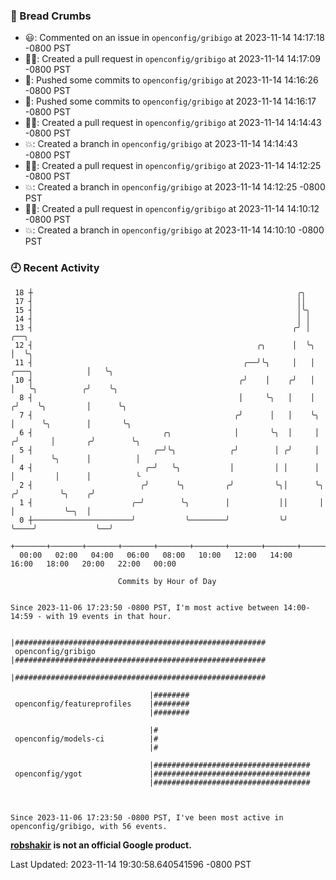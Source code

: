 ### 🍞 Bread Crumbs

 * 😃: Commented on an issue in `openconfig/gribigo` at 2023-11-14 14:17:18 -0800 PST
 * ✍🏼: Created a pull request in `openconfig/gribigo` at 2023-11-14 14:17:09 -0800 PST
 * 🚢: Pushed some commits to `openconfig/gribigo` at 2023-11-14 14:16:26 -0800 PST
 * 🚢: Pushed some commits to `openconfig/gribigo` at 2023-11-14 14:16:17 -0800 PST
 * ✍🏼: Created a pull request in `openconfig/gribigo` at 2023-11-14 14:14:43 -0800 PST
 * 💥: Created a branch in `openconfig/gribigo` at 2023-11-14 14:14:43 -0800 PST
 * ✍🏼: Created a pull request in `openconfig/gribigo` at 2023-11-14 14:12:25 -0800 PST
 * 💥: Created a branch in `openconfig/gribigo` at 2023-11-14 14:12:25 -0800 PST
 * ✍🏼: Created a pull request in `openconfig/gribigo` at 2023-11-14 14:10:12 -0800 PST
 * 💥: Created a branch in `openconfig/gribigo` at 2023-11-14 14:10:10 -0800 PST

### 🕘 Recent Activity
```
 18 ┼                                                           ╭╮
 17 ┤                                                           ││
 15 ┤                                                           │╰╮
 14 ┤                                                           │ │
 13 ┤                                                          ╭╯ │                           ╭──╮
 12 ┤                                                  ╭╮      │  ╰╮                          │  ╰╮
 11 ┤                                               ╭──╯╰╮     │   │         ╭───╮            │   ╰╮
 10 ┤                                              ╭╯    │    ╭╯   │         │   ╰╮          ╭╯    ╰╮
  8 ┤                                              │     ╰╮   │    │        ╭╯    ╰╮         │      ╰╮
  7 ┤                                             ╭╯      │   │    ╰╮       │      ╰╮        │       ╰╮
  6 ┤                             ╭╮              │       ╰╮  │     │      ╭╯       │       ╭╯        ╰╮
  5 ┤                           ╭─╯╰╮            ╭╯        │ ╭╯     │      │        ╰╮      │          │
  4 ┤                         ╭─╯   ╰╮           │         │ │      │      │         │      │          ╰
  2 ┤                        ╭╯      ╰╮         ╭╯         ╰╮│      ╰╮    ╭╯         ╰╮    ╭╯
  1 ┤                      ╭─╯        ╰╮        │           ││       │    │           ╰─╮  │
  0 ┼──────────────────────╯           ╰────────╯           ╰╯       ╰────╯             ╰──╯
    +───────+───────+───────+───────+───────+───────+───────+───────+───────+───────+───────+───────+────
  00:00   02:00   04:00   06:00   08:00   10:00   12:00   14:00   16:00   18:00   20:00   22:00   00:00   

						Commits by Hour of Day


Since 2023-11-06 17:23:50 -0800 PST, I'm most active between 14:00-14:59 - with 19 events in that hour.

```



```
                               |########################################################
 openconfig/gribigo            |########################################################
                               |########################################################

                               |########
 openconfig/featureprofiles    |########
                               |########

                               |#
 openconfig/models-ci          |#
                               |#

                               |###################################
 openconfig/ygot               |###################################
                               |###################################



Since 2023-11-06 17:23:50 -0800 PST, I've been most active in openconfig/gribigo, with 56 events.

```
**[robshakir](mailto:robjs@google.com) is not an official Google product.**  


Last Updated: 2023-11-14 19:30:58.640541596 -0800 PST
